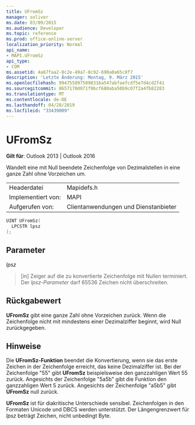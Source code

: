 ```yaml
---
title: UFromSz
manager: soliver
ms.date: 03/09/2015
ms.audience: Developer
ms.topic: reference
ms.prod: office-online-server
localization_priority: Normal
api_name:
- MAPI.UFromSz
api_type:
- COM
ms.assetid: 4a67faa2-8c2e-49a7-8c92-690a0a65c8f7
description: 'Letzte Änderung: Montag, 9. März 2015'
ms.openlocfilehash: 9947558975098316a547abfaefcdf5e7d4cd2f41
ms.sourcegitcommit: 8657170d071f9bcf680aba50b9c07f2a4fb82283
ms.translationtype: MT
ms.contentlocale: de-DE
ms.lasthandoff: 04/28/2019
ms.locfileid: "33439009"
---
```

# <a name="ufromsz"></a>UFromSz

  
  
**Gilt für**: Outlook 2013 | Outlook 2016 
  
Wandelt eine mit Null beendete Zeichenfolge von Dezimalstellen in eine ganze Zahl ohne Vorzeichen um. 
  
|||
|:-----|:-----|
|Headerdatei  <br/> |Mapidefs.h  <br/> |
|Implementiert von:  <br/> |MAPI  <br/> |
|Aufgerufen von:  <br/> |Clientanwendungen und Dienstanbieter  <br/> |
   
```cpp
UINT UFromSz(
  LPCSTR lpsz
);
```

## <a name="parameters"></a>Parameter

 _lpsz_
  
> [in] Zeiger auf die zu konvertierte Zeichenfolge mit Nullen terminiert. Der  _lpsz-Parameter_ darf 65536 Zeichen nicht überschreiten. 
    
## <a name="return-value"></a>Rückgabewert

 **UFromSz** gibt eine ganze Zahl ohne Vorzeichen zurück. Wenn die Zeichenfolge nicht mit mindestens einer Dezimalziffer beginnt, wird Null zurückgegeben. 
  
## <a name="remarks"></a>Hinweise

Die **UFromSz-Funktion** beendet die Konvertierung, wenn sie das erste Zeichen in der Zeichenfolge erreicht, das keine Dezimalziffer ist. Bei der Zeichenfolge "55" gibt **UFromSz** beispielsweise den ganzzahligen Wert 55 zurück. Angesichts der Zeichenfolge "5a5b" gibt die Funktion den ganzzahligen Wert 5 zurück. Angesichts der Zeichenfolge "a5b5" gibt **UFromSz** null zurück. 
  
 **UFromSz** ist für diakritische Unterschiede sensibel. Zeichenfolgen in den Formaten Unicode und DBCS werden unterstützt. Der Längengrenzwert für  _lpsz_ beträgt Zeichen, nicht unbedingt Byte. 
  

